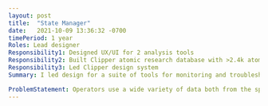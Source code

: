 ```yaml
---
layout: post
title:  "State Manager"
date:   2021-10-09 13:36:32 -0700
timePeriod: 1 year
Roles: Lead designer
Responsibility1: Designed UX/UI for 2 analysis tools
Responsibility2: Built Clipper atomic research database with >2.4k atoms
Responsibility3: Led Clipper design system
Summary: I led design for a suite of tools for monitoring and troubleshooting Europa Clipper’s performance, including DTAT (Downlink Trending and Analysis Toolkit) and State Manager (a tool for defining data so they can be shared and pulled into various visualizations). 

ProblemStatement: Operators use a wide variety of data both from the spacecraft and predictions they develop on earth to monitor, diagnose, prevent, and troubleshoot issues with health and safety onboard. However, the data is scattered across multiple domains and silos, and common visualizations are not supported by any shared tool.
---
```

